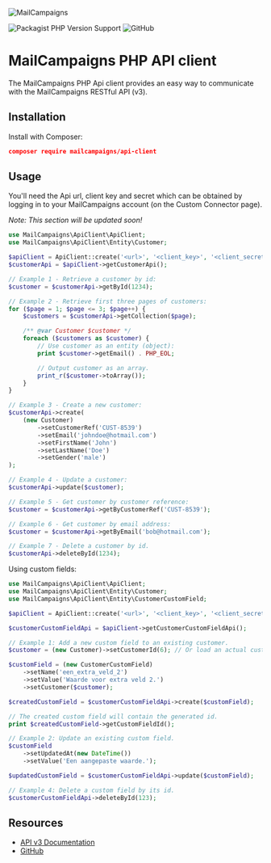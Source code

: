 ![MailCampaigns](https://www.mailcampaigns.nl/images/logo.svg)

![Packagist PHP Version Support](https://img.shields.io/packagist/php-v/mailcampaigns/api-client)
![GitHub](https://img.shields.io/github/license/mailcampaigns/php-api-client)

MailCampaigns PHP API client
============================

The MailCampaigns PHP Api client provides an easy way to communicate with the MailCampaigns RESTful API (v3).

Installation
------------
Install with Composer:

```json
composer require mailcampaigns/api-client
```

Usage
-----
You'll need the Api url, client key and secret which can be obtained by logging in to your MailCampaigns account (on the Custom Connector page).

*Note: This section will be updated soon!*

```PHP
use MailCampaigns\ApiClient\ApiClient;
use MailCampaigns\ApiClient\Entity\Customer;

$apiClient = ApiClient::create('<url>', '<client_key>', '<client_secret>');
$customerApi = $apiClient->getCustomerApi();

// Example 1 - Retrieve a customer by id:
$customer = $customerApi->getById(1234);

// Example 2 - Retrieve first three pages of customers:
for ($page = 1; $page <= 3; $page++) {
    $customers = $customerApi->getCollection($page);

    /** @var Customer $customer */
    foreach ($customers as $customer) {
        // Use customer as an entity (object):
        print $customer->getEmail() . PHP_EOL;

        // Output customer as an array.
        print_r($customer->toArray());
    }
}

// Example 3 - Create a new customer:
$customerApi->create(
    (new Customer)
        ->setCustomerRef('CUST-8539')
        ->setEmail('johndoe@hotmail.com')
        ->setFirstName('John')
        ->setLastName('Doe')
        ->setGender('male')
);

// Example 4 - Update a customer:
$customerApi->update($customer);

// Example 5 - Get customer by customer reference:
$customer = $customerApi->getByCustomerRef('CUST-8539');

// Example 6 - Get customer by email address:
$customer = $customerApi->getByEmail('bob@hotmail.com');

// Example 7 - Delete a customer by id.
$customerApi->deleteById(1234);
```

Using custom fields:

```PHP
use MailCampaigns\ApiClient\ApiClient;
use MailCampaigns\ApiClient\Entity\Customer;
use MailCampaigns\ApiClient\Entity\CustomerCustomField;

$apiClient = ApiClient::create('<url>', '<client_key>', '<client_secret>');

$customerCustomFieldApi = $apiClient->getCustomerCustomFieldApi();

// Example 1: Add a new custom field to an existing customer.
$customer = (new Customer)->setCustomerId(6); // Or load an actual customer first.

$customField = (new CustomerCustomField)
    ->setName('een_extra_veld_2')
    ->setValue('Waarde voor extra veld 2.')
    ->setCustomer($customer);

$createdCustomField = $customerCustomFieldApi->create($customField);

// The created custom field will contain the generated id.
print $createdCustomField->getCustomFieldId();

// Example 2: Update an existing custom field.
$customField
    ->setUpdatedAt(new DateTime())
    ->setValue('Een aangepaste waarde.');

$updatedCustomField = $customerCustomFieldApi->update($customField);

// Example 4: Delete a custom field by its id.
$customerCustomFieldApi->deleteById(123);
```

Resources
---------
 * [API v3 Documentation](https://docs.mailcampaigns.io)
 * [GitHub](https://github.com/mailcampaigns/php-api-client)
